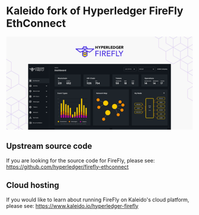 # Kaleido fork of Hyperledger FireFly EthConnect

![img](docs-intro-tile.png)

## Upstream source code
If you are looking for the source code for FireFly, please see: https://github.com/hyperledger/firefly-ethconnect

## Cloud hosting
If you would like to learn about running FireFly on Kaleido's cloud platform, please see: https://www.kaleido.io/hyperledger-firefly